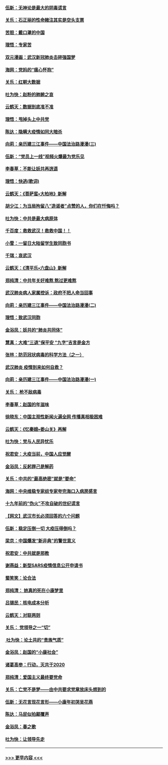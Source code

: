 #### [伍新：无神论是最大的阴毒谎言](../pages/nsc993/n11846129.md?t=02060155) 
#### [关乐：石正丽的性命赌注其实是空头支票](../pages/nsc993/n11846109.md?t=02060155) 
#### [苦胆：戴口罩的中国](../pages/nsc993/n11845576.md?t=02060155) 
#### [理悟：专家苦](../pages/nsc993/n11845564.md?t=02060155) 
#### [双元漫画：武汉新冠肺炎击碎强国梦](../pages/nsc993/n11843320.md?t=02060155) 
#### [海网：党妈的“瘟心怀抱”](../pages/nsc993/n11840740.md?t=02060155) 
#### [关乐：红朝大数据](../pages/nsc993/n11840675.md?t=02060155) 
#### [吐为快：赵粉的肺腑之哀](../pages/nsc993/n11840618.md?t=02060155) 
#### [云鹤天：数据到底准不准](../pages/nsc993/n11840325.md?t=02060155) 
#### [理悟：甩掉头上中共党](../pages/nsc993/n11838826.md?t=02060155) 
#### [陈达：隐瞒大疫情如同大暗杀](../pages/nsc993/n11838771.md?t=02060155) 
#### [向莉：亲历建三江事件——中国法治路漫漫(三)](../pages/nsc993/n11831825.md?t=02060155) 
#### [伍新：“党员上一线”视频火爆最为党乐见](../pages/nsc993/n11838200.md?t=02060155) 
#### [李春草：不能让妖共再逍遥](../pages/nsc993/n11838102.md?t=02060155) 
#### [理悟：快逃(歌词)](../pages/nsc993/n11838083.md?t=02060155) 
#### [云鹤天：《菩萨蛮▪大柏地》新解](../pages/nsc993/n11838059.md?t=02060155) 
#### [胡少江：为当局拘留八“造谣者”点赞的人，你们在忏悔吗？](../pages/nsc993/n11836801.md?t=02060155) 
#### [吐为快：中共是最大病原体](../pages/nsc993/n11836748.md?t=02060155) 
#### [千百度：救救武汉！救救中国！！](../pages/nsc993/n11836145.md?t=02060155) 
#### [小雪：一留日大陆留学生致同胞书](../pages/nsc993/n11834624.md?t=02060155) 
#### [千瑞：哀武汉](../pages/nsc993/n11833647.md?t=02060155) 
#### [云鹤天：《清平乐▪六盘山》新解](../pages/nsc993/n11833611.md?t=02060155) 
#### [郑纯清：中共年关好难熬 熬过更难熬](../pages/nsc993/n11833489.md?t=02060155) 
#### [武汉肺炎病人家属控诉：政府不把人命当回事](../pages/nsc993/n11833205.md?t=02060155) 
#### [向莉：亲历建三江事件——中国法治路漫漫(二)](../pages/nsc993/n11829102.md?t=02060155) 
#### [理悟：致武汉同胞](../pages/nsc993/n11831522.md?t=02060155) 
#### [金浴凤：妖共的“肺炎共同体”](../pages/nsc993/n11829448.md?t=02060155) 
#### [慧真：大难“三退”保平安 “九字”吉言是金方](../pages/nsc993/n11829501.md?t=02060155) 
#### [张林：防范冠状病毒的科学方法（之一）](../pages/nsc993/n11828618.md?t=02060155) 
#### [武汉肺炎 疫情到来如何自救？](../pages/nsc993/n11827632.md?t=02060155) 
#### [向莉：亲历建三江事件——中国法治路漫漫(一)](../pages/nsc993/n11827190.md?t=02060155) 
#### [关乐： 枪不敌病毒](../pages/nsc993/n11826746.md?t=02060155) 
#### [李春草：赵国的年滋味](../pages/nsc993/n11826321.md?t=02060155) 
#### [徐晓东：中国主观性新闻火遍全网 传播真相极困难](../pages/nsc993/n11826508.md?t=02060155) 
#### [云鹤天：《忆秦娥▪娄山关》再解](../pages/nsc993/n11824682.md?t=02060155) 
#### [吐为快：党与人民异忧乐](../pages/nsc993/n11824660.md?t=02060155) 
#### [祝君安：大疫当前，中国人应觉醒](../pages/nsc993/n11821946.md?t=02060155) 
#### [金浴凤：反躬罪己是解药](../pages/nsc993/n11820280.md?t=02060155) 
#### [关乐：中共的“最高绝密”就是“要命”](../pages/nsc993/n11816946.md?t=02060155) 
#### [海网：中央维稳专家组专家夸完海口入病房感言](../pages/nsc993/n11815138.md?t=02060155) 
#### [十九年前的“伪火”不攻自破的世纪谎言](../pages/nsc993/n11813238.md?t=02060155) 
#### [【网文】武汉市长必须回答的六个问题](../pages/nsc993/n11813848.md?t=02060155) 
#### [伍新：稳定压倒一切 大疫压得倒吗？](../pages/nsc993/n11812634.md?t=02060155) 
#### [梁京：中国爆发“新非典”的警世意义](../pages/nsc993/n11812554.md?t=02060155) 
#### [祝君安：中共就是邪教](../pages/nsc993/n11812431.md?t=02060155) 
#### [谢燕益：新型SARS疫情信息公开申请书](../pages/nsc993/n11808840.md?t=02060155) 
#### [蜀笑笑：论合法](../pages/nsc993/n11808064.md?t=02060155) 
#### [郑纯清： 她真的死在小康梦里](../pages/nsc993/n11806623.md?t=02060155) 
#### [吕锡民：核电成本分析](../pages/nsc993/n11806284.md?t=02060155) 
#### [云鹤天：对联两则](../pages/nsc993/n11805957.md?t=02060155) 
#### [关乐： 党领导之一“切”](../pages/nsc993/n11804505.md?t=02060155) 
#### [ 吐为快：论土共的“贵族气质”](../pages/nsc993/n11804490.md?t=02060155) 
#### [金浴凤：赵国的“小康社会”](../pages/nsc993/n11804452.md?t=02060155) 
#### [诸葛高参：行动，灭共于2020](../pages/nsc993/n11804120.md?t=02060155) 
#### [郑纯清：爱国主义最终要党命](../pages/nsc993/n11802197.md?t=02060155) 
#### [关乐：亡党不是梦——由中共要求党章放床头想到的](../pages/nsc993/n11802156.md?t=02060155) 
#### [伍新：无花言现花言形——小康年初哭吴花燕](../pages/nsc993/n11800044.md?t=02060155) 
#### [陈达：马屁似拍颠覆声](../pages/nsc993/n11800010.md?t=02060155) 
#### [金浴凤：春之歌](../pages/nsc993/n11797687.md?t=02060155) 
#### [吐为快：让领导先走](../pages/nsc993/n11797512.md?t=02060155) 

----
#### [ >>> 更早内容 <<< ](../indexes/nsc993-earlier.md)
